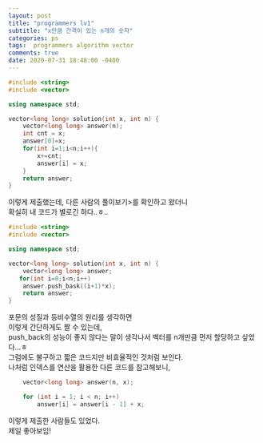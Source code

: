 ```yaml
---
layout: post
title: "programmers lv1"
subtitle: "x만큼 간격이 있는 n개의 숫자"
categories: ps
tags:  programmers algorithm vector
comments: true
date: 2020-07-31 18:48:00 -0400
---
```


```cpp
#include <string>
#include <vector>

using namespace std;

vector<long long> solution(int x, int n) {
    vector<long long> answer(n);
    int cnt = x;
    answer[0]=x;
    for(int i=1;i<n;i++){
        x+=cnt;
        answer[i] = x;
    }
    return answer;
}
```  
이렇게 제출했는데, 다른 사람의 풀이보기>를 확인하고 왔더니  
확실히 내 코드가 별로긴 하다..ㅎ..
```cpp
#include <string>
#include <vector>

using namespace std;

vector<long long> solution(int x, int n) {
    vector<long long> answer;
   for(int i=0;i<n;i++)
    answer.push_bask((i+1)*x);
    return answer;
}
```  

포문의 성질과 등비수열의 원리를 생각하면  
이렇게 간단하게도 짤 수 있는데,  
push_back의 성능이 좋지 않다는 말이 생각나서 벡터를 n개만큼 먼저 할당하고 싶었다...ㅎ  
그럼에도 불구하고 짧은 코드지만 비효율적인 것처럼 보인다.   
나처럼 인덱스를 연산을 활용한 다른 코드를 참고해보니,
```cpp
    vector<long long> answer(n, x);

    for (int i = 1; i < n; i++)
        answer[i] = answer[i - 1] + x;
```
이렇게 제출한 사람들도 있었다.  
제일 좋아보임!